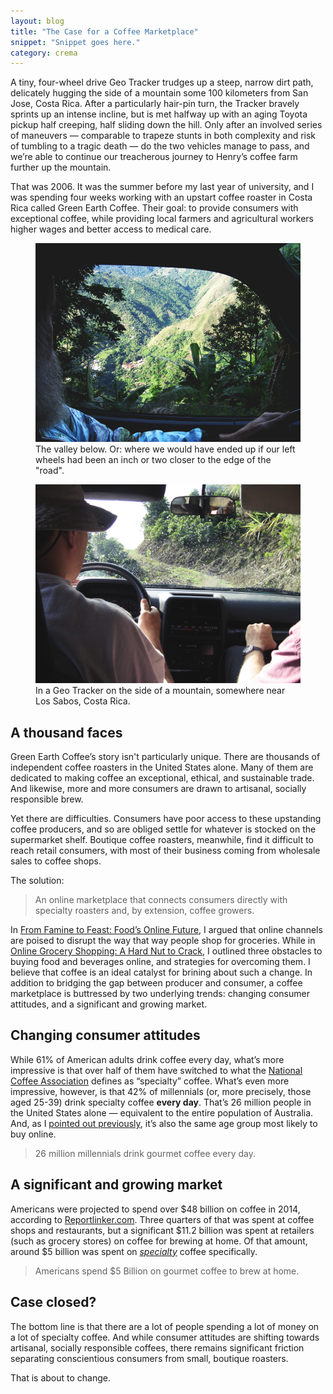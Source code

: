 ```yaml
---
layout: blog
title: "The Case for a Coffee Marketplace"
snippet: "Snippet goes here."
category: crema
---
```


A tiny, four-wheel drive Geo Tracker trudges up a steep, narrow dirt path, delicately hugging the side of a mountain some 100 kilometers from San Jose, Costa Rica. After a particularly hair-pin turn, the Tracker bravely sprints up an intense incline, but is met halfway up with an aging Toyota pickup half creeping, half sliding down the hill. Only after an involved series of maneuvers — comparable to trapeze stunts in both complexity and risk of tumbling to a tragic death — do the two vehicles manage to pass, and we’re able to continue our treacherous journey to Henry’s coffee farm further up the mountain.

That was 2006. It was the summer before my last year of university, and I was spending four weeks working with an upstart coffee roaster in Costa Rica called Green Earth Coffee. Their goal: to provide consumers with exceptional coffee, while providing local farmers and agricultural workers  higher wages and better access to medical care.

<figure class="small left" style="margin-top: 0.75em;">
	<img src="/resources/images/2015-01-16/window.jpg" />
	<figcaption>The valley below. Or: where we would have ended up if our left wheels had been an inch or two closer to the edge of the "road".</figcaption>
</figure>
<figure class="medium">
	<img src="/resources/images/2015-01-16/tracker.jpg" />
	<figcaption>In a Geo Tracker on the side of a mountain, somewhere near Los Sabos, Costa Rica.</figcaption>
</figure>

## A thousand faces

Green Earth Coffee’s story isn't particularly unique. There are thousands of independent coffee roasters in the United States alone. Many of them are dedicated to making coffee an exceptional, ethical, and sustainable trade. And likewise, more and more consumers are drawn to artisanal, socially responsible brew.

Yet there are difficulties. Consumers have poor access to these upstanding coffee producers, and so are obliged settle for whatever is stocked on the supermarket shelf. Boutique coffee roasters, meanwhile, find it difficult to reach retail consumers, with most of their business coming from wholesale sales to coffee shops.

The solution:

> An online marketplace that connects consumers directly with specialty roasters and, by extension, coffee growers.

In [From Famine to Feast: Food’s Online Future][4], I argued that online channels are poised to disrupt the way that way people shop for groceries. While in [Online Grocery Shopping: A Hard Nut to Crack][5], I outlined three obstacles to buying food and beverages online, and strategies for overcoming them. I believe that coffee is an ideal catalyst for brining about such a change. In addition to bridging the gap between producer and consumer, a coffee marketplace is buttressed by two underlying trends: changing consumer attitudes, and a significant and growing market.

## Changing consumer attitudes
While 61% of American adults drink coffee every day, what’s more impressive is that over half of them have switched to what the [National Coffee Association][1] defines as “specialty” coffee. What’s even more impressive, however, is that 42% of millennials (or, more precisely, those aged 25-39) drink specialty coffee **every day**. That’s 26 million people in the United States alone — equivalent to the entire population of Australia. And, as I [pointed out previously][4], it’s also the same age group most likely to buy online. 

> 26 million millennials drink gourmet coffee every day.

## A significant and growing market
Americans were projected to spend over $48 billion on coffee in 2014, according to [Reportlinker.com][2]. Three quarters of that was spent at coffee shops and restaurants, but a significant $11.2 billion was spent at retailers (such as grocery stores) on coffee for brewing at home. Of that amount, around $5 billion was spent on *[specialty][3]* coffee specifically.

> Americans spend $5 Billion on gourmet coffee to brew at home.

## Case closed?
The bottom line is that there are a lot of people spending a lot of money on a lot of specialty coffee. And while consumer attitudes are shifting towards artisanal, socially responsible coffees, there remains significant friction separating conscientious consumers from small, boutique roasters.

That is about to change.


[1]: http://www.ncausa.org/custom/headlines/headlinedetails.cfm?id=897&returnto=778
[2]: http://finance.yahoo.com/news/coffee-ready-drink-coffee-u-225500585.html
[3]: http://www.scaa.org/PDF/resources/facts-and-figures.pdf
[4]: http://tylertate.com/blog/2014/12/08/from-famine-to-feast-foods-online-future.html
[5]: http://tylertate.com/blog/2014/12/09/online-grocery-shopping-a-hard-nut-to-crack.html